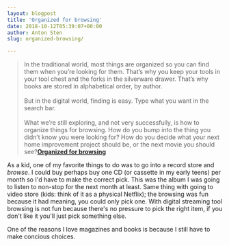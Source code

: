 ```yaml
---
layout: blogpost
title: 'Organized for browsing'
date: 2018-10-12T05:39:07+00:00
author: Anton Sten
slug: organized-browsing/

---
```


>In the traditional world, most things are organized so you can find them when you’re looking for them. That’s why you keep your tools in your tool chest and the forks in the silverware drawer. That’s why books are stored in alphabetical order, by author.
<br /><br />
But in the digital world, finding is easy. Type what you want in the search bar.
<br /><br />
What we’re still exploring, and not very successfully, is how to organize things for browsing. How do you bump into the thing you didn’t know you were looking for? How do you decide what your next home improvement project should be, or the next movie you should see?**[Organized for browsing](https://seths.blog/2018/10/organized-for-finding/)**

As a kid, one of my favorite things to do was to go into a record store and _browse_. I could buy perhaps buy one CD (or cassette in my early teens) per month so I'd have to make the correct pick. This was the album I was going to listen to non-stop for the next month at least. Same thing with going to video store (kids: think of it as a physical Netflix); the browsing was fun because it had meaning, you could only pick one. With digital streaming tool browsing is not fun because there's no pressure to pick the right item, if you don't like it you'll just pick something else.

One of the reasons I love magazines and books is because I still have to make concious choices. 
